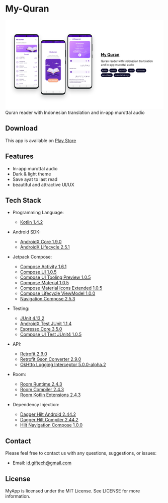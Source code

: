# My-Quran
<img src="/images/my_quran.png"/>
Quran reader with Indonesian translation and in-app murottal audio

## Download
This app is available on [Play Store](https://play.google.com/store/apps/details?id=com.giftech.myquran)

## Features

- In-app murottal audio
- Dark & light theme
- Save ayat to last read
- beautiful and attractive UI/UX

## Tech Stack

- Programming Language: 
  - [Kotlin 1.4.2](https://kotlinlang.org/)
  
- Android SDK:
  - [AndroidX Core 1.9.0](https://developer.android.com/jetpack/androidx/releases/core)
  - [AndroidX Lifecycle 2.5.1](https://developer.android.com/jetpack/androidx/releases/lifecycle)
  
- Jetpack Compose:
  - [Compose Activity 1.6.1](https://developer.android.com/jetpack/androidx/releases/activity)
  - [Compose UI 1.0.5](https://developer.android.com/jetpack/androidx/releases/compose-ui)
  - [Compose UI Tooling Preview 1.0.5](https://developer.android.com/jetpack/androidx/releases/compose-ui-tooling-preview)
  - [Compose Material 1.0.5](https://developer.android.com/jetpack/androidx/releases/compose-material)
  - [Compose Material Icons Extended 1.0.5](https://developer.android.com/jetpack/androidx/releases/compose-material-icons-extended)
  - [Compose Lifecycle ViewModel 1.0.0](https://developer.android.com/jetpack/androidx/releases/lifecycle-viewmodel-compose)
  - [Navigation Compose 2.5.3](https://developer.android.com/jetpack/androidx/releases/navigation-compose)
  
- Testing:
  - [JUnit 4.13.2](https://junit.org/junit4/)
  - [AndroidX Test JUnit 1.1.4](https://developer.android.com/jetpack/androidx/releases/test)
  - [Espresso Core 3.5.0](https://developer.android.com/training/testing/espresso)
  - [Compose UI Test JUnit4 1.0.5](https://developer.android.com/jetpack/androidx/releases/compose-ui-test)
  
- API:
  - [Retrofit 2.9.0](https://square.github.io/retrofit/)
  - [Retrofit Gson Converter 2.9.0](https://github.com/square/retrofit/tree/master/retrofit-converters/gson)
  - [OkHttp Logging Interceptor 5.0.0-alpha.2](https://github.com/square/okhttp/tree/master/okhttp-logging-interceptor)
  
- Room:
  - [Room Runtime 2.4.3](https://developer.android.com/jetpack/androidx/releases/room)
  - [Room Compiler 2.4.3](https://developer.android.com/jetpack/androidx/releases/room)
  - [Room Kotlin Extensions 2.4.3](https://developer.android.com/jetpack/androidx/releases/room)
  
- Dependency Injection:
  - [Dagger Hilt Android 2.44.2](https://dagger.dev/hilt/)
  - [Dagger Hilt Compiler 2.44.2](https://dagger.dev/hilt/)
  - [Hilt Navigation Compose 1.0.0](https://developer.android.com/jetpack/androidx/releases/hilt-navigation-compose)


## Contact

Please feel free to contact us with any questions, suggestions, or issues:

- Email: [id.giftech@gmail.com](mailto:id.giftech@gmail.com)


## License

MyApp is licensed under the MIT License. See LICENSE for more information.


